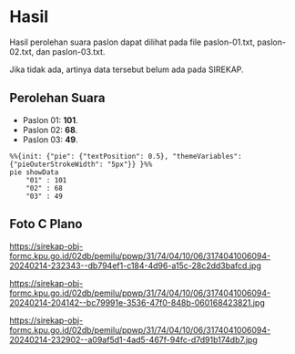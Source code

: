 # Hasil

Hasil perolehan suara paslon dapat dilihat pada file paslon-01.txt, paslon-02.txt, dan paslon-03.txt.

Jika tidak ada, artinya data tersebut belum ada pada SIREKAP.

## Perolehan Suara

 * Paslon 01: **101**.
 * Paslon 02: **68**.
 * Paslon 03: **49**.

```mermaid
%%{init: {"pie": {"textPosition": 0.5}, "themeVariables": {"pieOuterStrokeWidth": "5px"}} }%%
pie showData
    "01" : 101
    "02" : 68
    "03" : 49
```
## Foto C Plano

https://sirekap-obj-formc.kpu.go.id/02db/pemilu/ppwp/31/74/04/10/06/3174041006094-20240214-232343--db794ef1-c184-4d96-a15c-28c2dd3bafcd.jpg

https://sirekap-obj-formc.kpu.go.id/02db/pemilu/ppwp/31/74/04/10/06/3174041006094-20240214-204142--bc79991e-3536-47f0-848b-060168423821.jpg

https://sirekap-obj-formc.kpu.go.id/02db/pemilu/ppwp/31/74/04/10/06/3174041006094-20240214-232902--a09af5d1-4ad5-467f-94fc-d7d91b174db7.jpg
